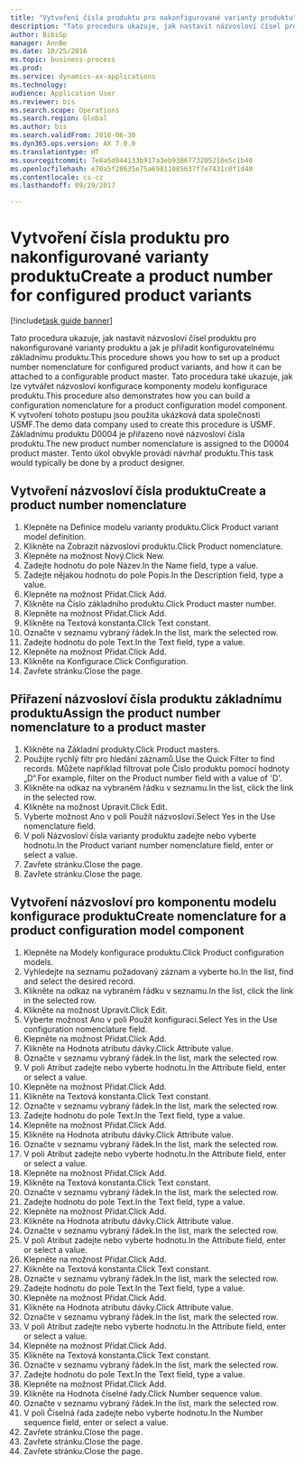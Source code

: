 ```yaml
--- 
title: "Vytvoření čísla produktu pro nakonfigurované varianty produktu"
description: "Tato procedura ukazuje, jak nastavit názvosloví čísel produktu pro nakonfigurované varianty produktu a jak je přiřadit konfigurovatelnému základnímu produktu."
author: BibiSp
manager: AnnBe
ms.date: 10/25/2016
ms.topic: business-process
ms.prod: 
ms.service: dynamics-ax-applications
ms.technology: 
audience: Application User
ms.reviewer: bis
ms.search.scope: Operations
ms.search.region: Global
ms.author: bis
ms.search.validFrom: 2016-06-30
ms.dyn365.ops.version: AX 7.0.0
ms.translationtype: HT
ms.sourcegitcommit: 7e0a5d044133b917a3eb9386773205218e5c1b40
ms.openlocfilehash: e70a5f28635e75a69811085637f7e7431c0f1d40
ms.contentlocale: cs-cz
ms.lasthandoff: 09/29/2017

---
```

# <a name="create-a-product-number-for-configured-product-variants"></a><span data-ttu-id="05942-103">Vytvoření čísla produktu pro nakonfigurované varianty produktu</span><span class="sxs-lookup"><span data-stu-id="05942-103">Create a product number for configured product variants</span></span>

[!include[task guide banner](../../includes/task-guide-banner.md)]

<span data-ttu-id="05942-104">Tato procedura ukazuje, jak nastavit názvosloví čísel produktu pro nakonfigurované varianty produktu a jak je přiřadit konfigurovatelnému základnímu produktu.</span><span class="sxs-lookup"><span data-stu-id="05942-104">This procedure shows you how to set up a product number nomenclature for configured product variants, and how it can be attached to a configurable product master.</span></span> <span data-ttu-id="05942-105">Tato procedura také ukazuje, jak lze vytvářet názvosloví konfigurace komponenty modelu konfigurace produktu.</span><span class="sxs-lookup"><span data-stu-id="05942-105">This procedure also demonstrates how you can build a configuration nomenclature for a product configuration model component.</span></span> <span data-ttu-id="05942-106">K vytvoření tohoto postupu jsou použita ukázková data společnosti USMF.</span><span class="sxs-lookup"><span data-stu-id="05942-106">The demo data company used to create this procedure is USMF.</span></span> <span data-ttu-id="05942-107">Základnímu produktu D0004 je přiřazeno nové názvosloví čísla produktu.</span><span class="sxs-lookup"><span data-stu-id="05942-107">The new product number nomenclature is assigned to the D0004 product master.</span></span> <span data-ttu-id="05942-108">Tento úkol obvykle provádí návrhář produktu.</span><span class="sxs-lookup"><span data-stu-id="05942-108">This task would typically be done by a product designer.</span></span>


## <a name="create-a-product-number-nomenclature"></a><span data-ttu-id="05942-109">Vytvoření názvosloví čísla produktu</span><span class="sxs-lookup"><span data-stu-id="05942-109">Create a product number nomenclature</span></span>
1. <span data-ttu-id="05942-110">Klepněte na Definice modelu varianty produktu.</span><span class="sxs-lookup"><span data-stu-id="05942-110">Click Product variant model definition.</span></span>
2. <span data-ttu-id="05942-111">Klikněte na Zobrazit názvosloví produktu.</span><span class="sxs-lookup"><span data-stu-id="05942-111">Click Product nomenclature.</span></span>
3. <span data-ttu-id="05942-112">Klepněte na možnost Nový.</span><span class="sxs-lookup"><span data-stu-id="05942-112">Click New.</span></span>
4. <span data-ttu-id="05942-113">Zadejte hodnotu do pole Název.</span><span class="sxs-lookup"><span data-stu-id="05942-113">In the Name field, type a value.</span></span>
5. <span data-ttu-id="05942-114">Zadejte nějakou hodnotu do pole Popis.</span><span class="sxs-lookup"><span data-stu-id="05942-114">In the Description field, type a value.</span></span>
6. <span data-ttu-id="05942-115">Klepněte na možnost Přidat.</span><span class="sxs-lookup"><span data-stu-id="05942-115">Click Add.</span></span>
7. <span data-ttu-id="05942-116">Klikněte na Číslo základního produktu.</span><span class="sxs-lookup"><span data-stu-id="05942-116">Click Product master number.</span></span>
8. <span data-ttu-id="05942-117">Klepněte na možnost Přidat.</span><span class="sxs-lookup"><span data-stu-id="05942-117">Click Add.</span></span>
9. <span data-ttu-id="05942-118">Klikněte na Textová konstanta.</span><span class="sxs-lookup"><span data-stu-id="05942-118">Click Text constant.</span></span>
10. <span data-ttu-id="05942-119">Označte v seznamu vybraný řádek.</span><span class="sxs-lookup"><span data-stu-id="05942-119">In the list, mark the selected row.</span></span>
11. <span data-ttu-id="05942-120">Zadejte hodnotu do pole Text.</span><span class="sxs-lookup"><span data-stu-id="05942-120">In the Text field, type a value.</span></span>
12. <span data-ttu-id="05942-121">Klepněte na možnost Přidat.</span><span class="sxs-lookup"><span data-stu-id="05942-121">Click Add.</span></span>
13. <span data-ttu-id="05942-122">Klikněte na Konfigurace.</span><span class="sxs-lookup"><span data-stu-id="05942-122">Click Configuration.</span></span>
14. <span data-ttu-id="05942-123">Zavřete stránku.</span><span class="sxs-lookup"><span data-stu-id="05942-123">Close the page.</span></span>

## <a name="assign-the-product-number-nomenclature-to-a-product-master"></a><span data-ttu-id="05942-124">Přiřazení názvosloví čísla produktu základnímu produktu</span><span class="sxs-lookup"><span data-stu-id="05942-124">Assign the product number nomenclature to a product master</span></span>
1. <span data-ttu-id="05942-125">Klikněte na Základní produkty.</span><span class="sxs-lookup"><span data-stu-id="05942-125">Click Product masters.</span></span>
2. <span data-ttu-id="05942-126">Použijte rychlý filtr pro hledání záznamů.</span><span class="sxs-lookup"><span data-stu-id="05942-126">Use the Quick Filter to find records.</span></span> <span data-ttu-id="05942-127">Můžete například filtrovat pole Číslo produktu pomocí hodnoty „D“.</span><span class="sxs-lookup"><span data-stu-id="05942-127">For example, filter on the Product number field with a value of 'D'.</span></span>
3. <span data-ttu-id="05942-128">Klikněte na odkaz na vybraném řádku v seznamu.</span><span class="sxs-lookup"><span data-stu-id="05942-128">In the list, click the link in the selected row.</span></span>
4. <span data-ttu-id="05942-129">Klikněte na možnost Upravit.</span><span class="sxs-lookup"><span data-stu-id="05942-129">Click Edit.</span></span>
5. <span data-ttu-id="05942-130">Vyberte možnost Ano v poli Použít názvosloví.</span><span class="sxs-lookup"><span data-stu-id="05942-130">Select Yes in the Use nomenclature field.</span></span>
6. <span data-ttu-id="05942-131">V poli Názvosloví čísla varianty produktu zadejte nebo vyberte hodnotu.</span><span class="sxs-lookup"><span data-stu-id="05942-131">In the Product variant number nomenclature field, enter or select a value.</span></span>
7. <span data-ttu-id="05942-132">Zavřete stránku.</span><span class="sxs-lookup"><span data-stu-id="05942-132">Close the page.</span></span>
8. <span data-ttu-id="05942-133">Zavřete stránku.</span><span class="sxs-lookup"><span data-stu-id="05942-133">Close the page.</span></span>

## <a name="create-nomenclature-for-a-product-configuration-model-component"></a><span data-ttu-id="05942-134">Vytvoření názvosloví pro komponentu modelu konfigurace produktu</span><span class="sxs-lookup"><span data-stu-id="05942-134">Create nomenclature for a product configuration model component</span></span>
1. <span data-ttu-id="05942-135">Klepněte na Modely konfigurace produktu.</span><span class="sxs-lookup"><span data-stu-id="05942-135">Click Product configuration models.</span></span>
2. <span data-ttu-id="05942-136">Vyhledejte na seznamu požadovaný záznam a vyberte ho.</span><span class="sxs-lookup"><span data-stu-id="05942-136">In the list, find and select the desired record.</span></span>
3. <span data-ttu-id="05942-137">Klikněte na odkaz na vybraném řádku v seznamu.</span><span class="sxs-lookup"><span data-stu-id="05942-137">In the list, click the link in the selected row.</span></span>
4. <span data-ttu-id="05942-138">Klikněte na možnost Upravit.</span><span class="sxs-lookup"><span data-stu-id="05942-138">Click Edit.</span></span>
5. <span data-ttu-id="05942-139">Vyberte možnost Ano v poli Použít konfiguraci.</span><span class="sxs-lookup"><span data-stu-id="05942-139">Select Yes in the Use configuration nomenclature field.</span></span>
6. <span data-ttu-id="05942-140">Klepněte na možnost Přidat.</span><span class="sxs-lookup"><span data-stu-id="05942-140">Click Add.</span></span>
7. <span data-ttu-id="05942-141">Klikněte na Hodnota atributu dávky.</span><span class="sxs-lookup"><span data-stu-id="05942-141">Click Attribute value.</span></span>
8. <span data-ttu-id="05942-142">Označte v seznamu vybraný řádek.</span><span class="sxs-lookup"><span data-stu-id="05942-142">In the list, mark the selected row.</span></span>
9. <span data-ttu-id="05942-143">V poli Atribut zadejte nebo vyberte hodnotu.</span><span class="sxs-lookup"><span data-stu-id="05942-143">In the Attribute field, enter or select a value.</span></span>
10. <span data-ttu-id="05942-144">Klepněte na možnost Přidat.</span><span class="sxs-lookup"><span data-stu-id="05942-144">Click Add.</span></span>
11. <span data-ttu-id="05942-145">Klikněte na Textová konstanta.</span><span class="sxs-lookup"><span data-stu-id="05942-145">Click Text constant.</span></span>
12. <span data-ttu-id="05942-146">Označte v seznamu vybraný řádek.</span><span class="sxs-lookup"><span data-stu-id="05942-146">In the list, mark the selected row.</span></span>
13. <span data-ttu-id="05942-147">Zadejte hodnotu do pole Text.</span><span class="sxs-lookup"><span data-stu-id="05942-147">In the Text field, type a value.</span></span>
14. <span data-ttu-id="05942-148">Klepněte na možnost Přidat.</span><span class="sxs-lookup"><span data-stu-id="05942-148">Click Add.</span></span>
15. <span data-ttu-id="05942-149">Klikněte na Hodnota atributu dávky.</span><span class="sxs-lookup"><span data-stu-id="05942-149">Click Attribute value.</span></span>
16. <span data-ttu-id="05942-150">Označte v seznamu vybraný řádek.</span><span class="sxs-lookup"><span data-stu-id="05942-150">In the list, mark the selected row.</span></span>
17. <span data-ttu-id="05942-151">V poli Atribut zadejte nebo vyberte hodnotu.</span><span class="sxs-lookup"><span data-stu-id="05942-151">In the Attribute field, enter or select a value.</span></span>
18. <span data-ttu-id="05942-152">Klepněte na možnost Přidat.</span><span class="sxs-lookup"><span data-stu-id="05942-152">Click Add.</span></span>
19. <span data-ttu-id="05942-153">Klikněte na Textová konstanta.</span><span class="sxs-lookup"><span data-stu-id="05942-153">Click Text constant.</span></span>
20. <span data-ttu-id="05942-154">Označte v seznamu vybraný řádek.</span><span class="sxs-lookup"><span data-stu-id="05942-154">In the list, mark the selected row.</span></span>
21. <span data-ttu-id="05942-155">Zadejte hodnotu do pole Text.</span><span class="sxs-lookup"><span data-stu-id="05942-155">In the Text field, type a value.</span></span>
22. <span data-ttu-id="05942-156">Klepněte na možnost Přidat.</span><span class="sxs-lookup"><span data-stu-id="05942-156">Click Add.</span></span>
23. <span data-ttu-id="05942-157">Klikněte na Hodnota atributu dávky.</span><span class="sxs-lookup"><span data-stu-id="05942-157">Click Attribute value.</span></span>
24. <span data-ttu-id="05942-158">Označte v seznamu vybraný řádek.</span><span class="sxs-lookup"><span data-stu-id="05942-158">In the list, mark the selected row.</span></span>
25. <span data-ttu-id="05942-159">V poli Atribut zadejte nebo vyberte hodnotu.</span><span class="sxs-lookup"><span data-stu-id="05942-159">In the Attribute field, enter or select a value.</span></span>
26. <span data-ttu-id="05942-160">Klepněte na možnost Přidat.</span><span class="sxs-lookup"><span data-stu-id="05942-160">Click Add.</span></span>
27. <span data-ttu-id="05942-161">Klikněte na Textová konstanta.</span><span class="sxs-lookup"><span data-stu-id="05942-161">Click Text constant.</span></span>
28. <span data-ttu-id="05942-162">Označte v seznamu vybraný řádek.</span><span class="sxs-lookup"><span data-stu-id="05942-162">In the list, mark the selected row.</span></span>
29. <span data-ttu-id="05942-163">Zadejte hodnotu do pole Text.</span><span class="sxs-lookup"><span data-stu-id="05942-163">In the Text field, type a value.</span></span>
30. <span data-ttu-id="05942-164">Klepněte na možnost Přidat.</span><span class="sxs-lookup"><span data-stu-id="05942-164">Click Add.</span></span>
31. <span data-ttu-id="05942-165">Klikněte na Hodnota atributu dávky.</span><span class="sxs-lookup"><span data-stu-id="05942-165">Click Attribute value.</span></span>
32. <span data-ttu-id="05942-166">Označte v seznamu vybraný řádek.</span><span class="sxs-lookup"><span data-stu-id="05942-166">In the list, mark the selected row.</span></span>
33. <span data-ttu-id="05942-167">V poli Atribut zadejte nebo vyberte hodnotu.</span><span class="sxs-lookup"><span data-stu-id="05942-167">In the Attribute field, enter or select a value.</span></span>
34. <span data-ttu-id="05942-168">Klepněte na možnost Přidat.</span><span class="sxs-lookup"><span data-stu-id="05942-168">Click Add.</span></span>
35. <span data-ttu-id="05942-169">Klikněte na Textová konstanta.</span><span class="sxs-lookup"><span data-stu-id="05942-169">Click Text constant.</span></span>
36. <span data-ttu-id="05942-170">Označte v seznamu vybraný řádek.</span><span class="sxs-lookup"><span data-stu-id="05942-170">In the list, mark the selected row.</span></span>
37. <span data-ttu-id="05942-171">Zadejte hodnotu do pole Text.</span><span class="sxs-lookup"><span data-stu-id="05942-171">In the Text field, type a value.</span></span>
38. <span data-ttu-id="05942-172">Klepněte na možnost Přidat.</span><span class="sxs-lookup"><span data-stu-id="05942-172">Click Add.</span></span>
39. <span data-ttu-id="05942-173">Klikněte na Hodnota číselné řady.</span><span class="sxs-lookup"><span data-stu-id="05942-173">Click Number sequence value.</span></span>
40. <span data-ttu-id="05942-174">Označte v seznamu vybraný řádek.</span><span class="sxs-lookup"><span data-stu-id="05942-174">In the list, mark the selected row.</span></span>
41. <span data-ttu-id="05942-175">V poli Číselná řada zadejte nebo vyberte hodnotu.</span><span class="sxs-lookup"><span data-stu-id="05942-175">In the Number sequence field, enter or select a value.</span></span>
42. <span data-ttu-id="05942-176">Zavřete stránku.</span><span class="sxs-lookup"><span data-stu-id="05942-176">Close the page.</span></span>
43. <span data-ttu-id="05942-177">Zavřete stránku.</span><span class="sxs-lookup"><span data-stu-id="05942-177">Close the page.</span></span>
44. <span data-ttu-id="05942-178">Zavřete stránku.</span><span class="sxs-lookup"><span data-stu-id="05942-178">Close the page.</span></span>


